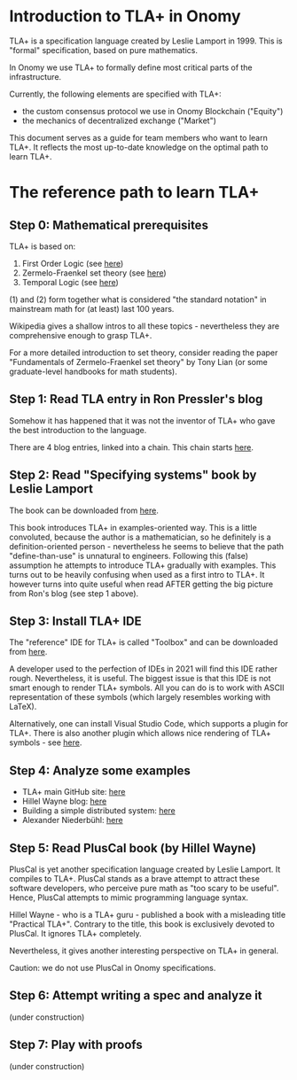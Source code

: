 # Introduction to TLA+ in Onomy

TLA+ is a specification language created by Leslie Lamport in 1999. This is "formal" specification, based on
pure mathematics.

In Onomy we use TLA+ to formally define most critical parts of the infrastructure.

Currently, the following elements are specified with TLA+:

- the custom consensus protocol we use in Onomy Blockchain ("Equity")
- the mechanics of decentralized exchange ("Market")

This document serves as a guide for team members who want to learn TLA+. It reflects the most up-to-date
knowledge on the optimal path to learn TLA+.

# The reference path to learn TLA+

## Step 0: Mathematical prerequisites

TLA+ is based on:

1. First Order Logic (see [here](https://en.wikipedia.org/wiki/First-order_logic))
1. Zermelo-Fraenkel set theory (see [here](https://en.wikipedia.org/wiki/Zermelo%E2%80%93Fraenkel_set_theory))
3. Temporal Logic (see [here](https://en.wikipedia.org/wiki/Temporal_logic))

(1) and (2) form together what is considered "the standard notation" in mainstream math for (at least) last 100 years.

Wikipedia gives a shallow intros to all these topics - nevertheless they are comprehensive enough to grasp TLA+.

For a more detailed introduction to set theory, consider reading the paper "Fundamentals of Zermelo-Fraenkel
set theory" by Tony Lian (or some graduate-level handbooks for math students).

## Step 1: Read TLA entry in Ron Pressler's blog

Somehow it has happened that it was not the inventor of TLA+ who gave the best introduction to the language.

There are 4 blog entries, linked into a chain. This chain starts [here](https://pron.github.io/posts/tlaplus_part1).

## Step 2: Read "Specifying systems" book by Leslie Lamport

The book can be downloaded from [here](https://lamport.azurewebsites.net/tla/book.html?back-link=learning.html#download).

This book introduces TLA+ in examples-oriented way. This is a little convoluted, because the author is a mathematician,
so he definitely is a definition-oriented person - nevertheless he seems to believe that the path "define-than-use" is unnatural
to engineers. Following this (false) assumption he attempts to introduce TLA+ gradually with examples. This turns out to be
heavily confusing when used as a first intro to TLA+. It however turns into quite useful when read AFTER getting the big picture
from Ron's blog (see step 1 above).

## Step 3: Install TLA+ IDE

The "reference" IDE for TLA+ is called "Toolbox" and can be downloaded from [here](https://lamport.azurewebsites.net/tla/toolbox.html).

A developer used to the perfection of IDEs in 2021 will find this IDE rather rough. Nevertheless, it is useful. The biggest
issue is that this IDE is not smart enough to render TLA+ symbols. All you can do is to work with ASCII representation
of these symbols (which largely resembles working with LaTeX).

Alternatively, one can install Visual Studio Code, which supports a plugin for TLA+. There is also another plugin
which allows nice rendering of TLA+ symbols - see [here](https://www.gitmemory.com/issue/alygin/vscode-tlaplus/197/770464096).

## Step 4: Analyze some examples

- TLA+ main GitHub site: [here](https://github.com/tlaplus)
- Hillel Wayne blog: [here](https://www.hillelwayne.com/)
- Building a simple distributed system: [here](https://jack-vanlightly.com/blog/2019/1/25/building-a-simple-distributed-system-the-what)
- Alexander Niederbühl: [here](https://github.com/Alexander-N/tla-specs)

## Step 5: Read PlusCal book (by Hillel Wayne)

PlusCal is yet another specification language created by Leslie Lamport. It compiles to TLA+. PlusCal stands as a brave attempt
to attract these software developers, who perceive pure math as "too scary to be useful". Hence, PlusCal attempts to mimic
programming language syntax.

Hillel Wayne - who is a TLA+ guru - published a book with a misleading title "Practical TLA+". Contrary to the title, this book
is exclusively devoted to PlusCal. It ignores TLA+ completely.

Nevertheless, it gives another interesting perspective on TLA+ in general.

Caution: we do not use PlusCal in Onomy specifications.

## Step 6: Attempt writing a spec and analyze it

(under construction)

## Step 7: Play with proofs

(under construction)

